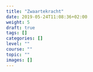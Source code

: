 ```yaml
---
title: "Zwaartekracht"
date: 2019-05-24T11:08:36+02:00
weight: 5
draft: true
tags: []
categories: []
level: ""
course: ""
topic: ""
images: []
---
```


